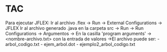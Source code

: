 # TAC
Para ejecutar JFLEX:
Ir al archivo .flex -> Run -> External Configurations -> JFLEX
Ir al archivo generado .java en la carpeta src -> Run -> Run Configurations -> Argumentos
	-> En la casilla 'program arguments' -> <nombre-archivo.txt> con la entrada de valores
  ->El archivo puede ser:
      - arbol_codigo.txt
      - ejem_arbol.dot
      - ejemplo2_arbol_codigo.txt
